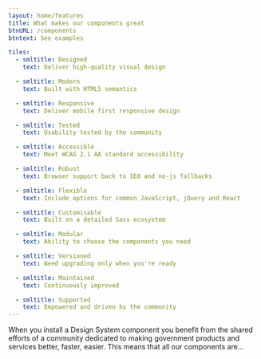 ```yaml
---
layout: home/features
title: What makes our components great
btnURL: /components
btntext: See examples

tiles:
  - smltitle: Designed
    text: Deliver high-quality visual design

  - smltitle: Modern
    text: Built with HTML5 semantics

  - smltitle: Responsive
    text: Deliver mobile first responsive design

  - smltitle: Tested
    text: Usability tested by the community

  - smltitle: Accessible
    text: Meet WCAG 2.1 AA standard accessibility

  - smltitle: Robust
    text: Browser support back to IE8 and no-js fallbacks

  - smltitle: Flexible
    text: Include options for common JavaScript, jQuery and React

  - smltitle: Customisable
    text: Built on a detailed Sass ecosystem

  - smltitle: Modular
    text: Ability to choose the components you need

  - smltitle: Versioned
    text: Need upgrading only when you're ready

  - smltitle: Maintained
    text: Continuously improved

  - smltitle: Supported
    text: Empowered and driven by the community
---
```


When you install a Design System component you benefit from the shared efforts of a community dedicated to making government products and services better, faster, easier. This means that all our components are...
